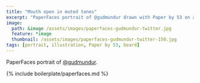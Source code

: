 ```yaml
---
title: "Mouth open in muted tones"
excerpt: "PaperFaces portrait of @gudmundur drawn with Paper by 53 on an iPad."
image: 
  path: &image /assets/images/paperfaces-gudmundur-twitter.jpg 
  feature: *image
  thumbnail: /assets/images/paperfaces-gudmundur-twitter-150.jpg
tags: [portrait, illustration, Paper by 53, beard]
---
```


PaperFaces portrait of [@gudmundur](https://twitter.com/gudmundur).

{% include boilerplate/paperfaces.md %}
